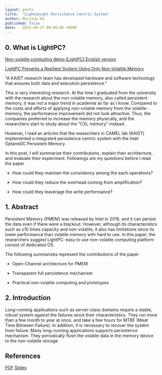 ```yaml
---
layout: posts
title:  "Lightweight Persistence Centric System"
author: Minjong Ha
published: false
date:   2022-04-27 09:00:00 +0900
---
```


## 0. What is LightPC?

[Non-volatile computing demo (LightPC) English version](https://www.youtube.com/watch?v=HzYe_xooOKk&feature=emb_title)

[LightPC Presents a Resilient System Using Only Non-Volatile Memory](https://news.kaist.ac.kr/newsen/html/news/?GotoPage=1&list_e_date=&list_s_date=&mng_no=20111&mode=V&skey=&sval=)

"A KAIST research team has developed hardware and software technology that ensures both data and execution persistence."

This is very interesting research.
At the time I graduated from the university with the research about the non-volatile memory, also called persistent memory, it was not a major trend in academia as far as I know.
Compared to the costs and efforts of applying non-volatile memory from the volatile-memory, the performance improvement did not look attractive.
Thus, the companies preferred to increase the memory physically, and the researchers start to study about the "CXL memory" instead.

However, I read an articles that the researchers in CAMEL lab (KAIST) implemented a integrated persistence centric system with the Intel OptaneDC Persistent Memory.

In this post, I will summarize their contributions, explain their architecture, and evaluate their experiment.
Followings are my questions before I read the paper

* How could they maintain the consistency among the each operations?

* How could they reduce the overhead coming from amplification?

* How could they leaverage the write performance?


## 1. Abstract

Persistent Memory (PMEM) was released by Intel in 2019, and it can persist the data even if there were a blackout.
However, although its characteristics such as x10 times capacity and non-volatile, it also has limitations since its lower performance than volatile memory with hard to use.
In this paper, the researchers suggest LightPC: easy to use non-volatile computing platform consist of dedicated OS.

The following summarizes represent the contributions of the paper

* Open-Channel architecture for PMEM

* Transparent full persistence mechanism

* Practical non-volatile computing and prototypes


## 2. Introduction

Long-running applications such as server-class domains require a stable, robust system against the failures since their characteristics.
They run more than a few month to year at once, and take a few hours for MTBF (Meat Time Between Failure).
In addition, it is necessary to recover the system from failure.
Many long-running applications supports persistence mechanism.
They periodically flush the volatile data in the memory device to the non-volatile storage.

<!-- this is my personal opinion-->
<!--
However, volatile memory has limitations.
They have small capacity relative to the storage.
There is a gap between the flushes and it is the potential data missing point.
-->







## References

[PDF](https://dl.acm.org/doi/pdf/10.1145/3470496.3527397)
[Slides](https://www.iscaconf.org/isca2022/slides/isca22-kwon.pdf)
